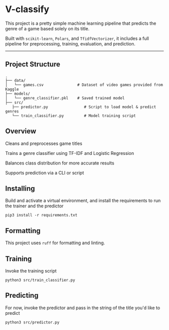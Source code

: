 # V-classify

This project is a pretty simple machine learning pipeline that predicts the genre of a game based solely on its title.

Built with `scikit-learn`, `Polars`, and `TfidfVectorizer`, it includes a full pipeline for preprocessing, training, evaluation, and prediction.

---

## Project Structure

```
.
├── data/
│   └── games.csv               # Dataset of video games provided from Kaggle
├── models/
│   └── genre_classifier.pkl    # Saved trained model
├── src/
   ├── predictor.py                # Script to load model & predict genres
   └── train_classifier.py         # Model training script
```

## Overview

Cleans and preprocesses game titles

Trains a genre classifier using TF-IDF and Logistic Regression

Balances class distribution for more accurate results

Supports prediction via a CLI or script

## Installing

Build and activate a virtual environment, and install the requirements to run the trainer and the predictor

`pip3 install -r requirements.txt`

## Formatting

This project uses `ruff` for formatting and linting.

## Training 

Invoke the training script

`python3 src/train_classifier.py`

## Predicting

For now, invoke the predictor and pass in the string of the title you'd like to predict

`python3 src/predictor.py`
